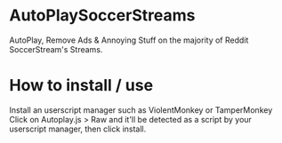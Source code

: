 # AutoPlaySoccerStreams
AutoPlay, Remove Ads &amp; Annoying Stuff on the majority of Reddit SoccerStream's Streams.

# How to install / use
Install an userscript manager such as ViolentMonkey or TamperMonkey
Click on Autoplay.js > Raw and it'll be detected as a script by your userscript manager, then click install.
